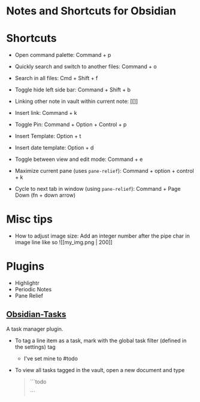 # Notes and Shortcuts for Obsidian

# Shortcuts
- Open command palette: Command + p
- Quickly search and switch to another files: Command + o
- Search in all files: Cmd + Shift + f

- Toggle hide left side bar: Command + Shift + b
- Linking other note in vault within current note: [[]]
- Insert link: Command + k
- Toggle Pin: Command + Option + Control + p
- Insert Template: Option + t
- Insert date template: Option + d
- Toggle between view and edit mode: Command + e

- Maximize current pane (uses `pane-relief`): Command + option + control + k
- Cycle to next tab in window (using `pane-relief`): Command + Page Down (fn + down arrow)

# Misc tips
- How to adjust image size: Add an integer number after the pipe char in image line like so ![[my_img.png | 200]]

# Plugins
- Highlightr
- Periodic Notes
- Pane Relief

## [Obsidian-Tasks](https://github.com/obsidian-tasks-group/obsidian-tasks)

A task manager plugin.

- To tag a line item as a task, mark with the global task filter (defined in the settings) tag
    - I've set mine to #todo
- To view all tasks tagged in the vault, open a new document and type

    > \```todo
    > 
    > \```

